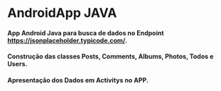 # AndroidApp JAVA


#### App Android Java para busca de dados no Endpoint https://jsonplaceholder.typicode.com/. 
#### Construção das classes Posts, Comments, Albums, Photos, Todos e Users.
#### Apresentação dos Dados em Activitys no APP.

